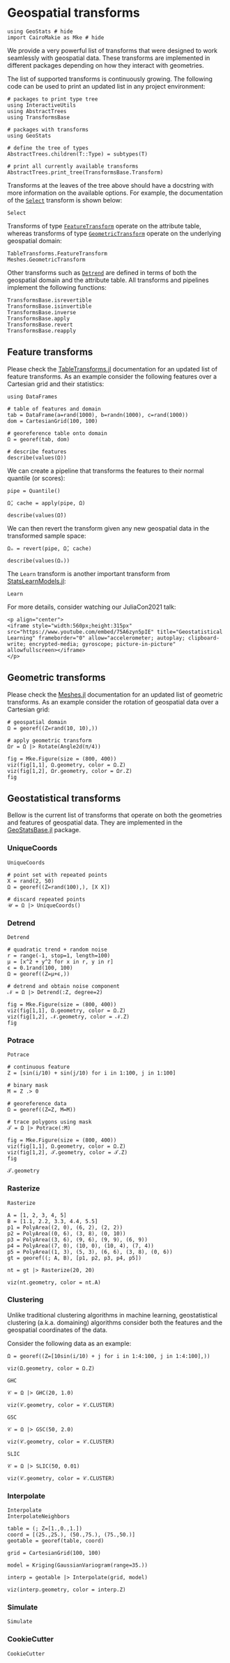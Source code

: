# Geospatial transforms

```@example transforms
using GeoStats # hide
import CairoMakie as Mke # hide
```

We provide a very powerful list of transforms that were designed to
work seamlessly with geospatial data. These transforms are implemented
in different packages depending on how they interact with geometries.

The list of supported transforms is continuously growing. The following
code can be used to print an updated list in any project environment:

```@example transforms
# packages to print type tree
using InteractiveUtils
using AbstractTrees
using TransformsBase

# packages with transforms
using GeoStats

# define the tree of types
AbstractTrees.children(T::Type) = subtypes(T)

# print all currently available transforms
AbstractTrees.print_tree(TransformsBase.Transform)
```

Transforms at the leaves of the tree above should have a docstring with
more information on the available options. For example, the documentation
of the [`Select`](@ref) transform is shown below:

```@docs
Select
```

Transforms of type [`FeatureTransform`](@ref) operate on the attribute table,
whereas transforms of type [`GeometricTransform`](@ref) operate on the underlying
geospatial domain:

```@docs
TableTransforms.FeatureTransform
Meshes.GeometricTransform
```

Other transforms such as [`Detrend`](@ref) are defined in terms of both
the geospatial domain and the attribute table. All transforms and pipelines
implement the following functions:

```@docs
TransformsBase.isrevertible
TransformsBase.isinvertible
TransformsBase.inverse
TransformsBase.apply
TransformsBase.revert
TransformsBase.reapply
```

## Feature transforms

Please check the [TableTransforms.jl](https://github.com/JuliaML/TableTransforms.jl)
documentation for an updated list of feature transforms.
As an example consider the following features over a 
Cartesian grid and their statistics:

```@example transforms
using DataFrames

# table of features and domain
tab = DataFrame(a=rand(1000), b=randn(1000), c=rand(1000))
dom = CartesianGrid(100, 100)

# georeference table onto domain
Ω = georef(tab, dom)

# describe features
describe(values(Ω))
```

We can create a pipeline that transforms the features
to their normal quantile (or scores):

```@example transforms
pipe = Quantile()

Ω̄, cache = apply(pipe, Ω)

describe(values(Ω̄))
```

We can then revert the transform given any new geospatial data in the
transformed sample space:

```@example transforms
Ωₒ = revert(pipe, Ω̄, cache)

describe(values(Ωₒ))
```

The `Learn` transform is another important transform from
[StatsLearnModels.jl](https://github.com/JuliaML/StatsLearnModels.jl):

```@docs
Learn
```

For more details, consider watching our JuliaCon2021 talk:

```@raw html
<p align="center">
<iframe style="width:560px;height:315px" src="https://www.youtube.com/embed/75A6zyn5pIE" title="Geostatistical Learning" frameborder="0" allow="accelerometer; autoplay; clipboard-write; encrypted-media; gyroscope; picture-in-picture" allowfullscreen></iframe>
</p>
```

## Geometric transforms

Please check the [Meshes.jl](https://github.com/JuliaGeometry/Meshes.jl)
documentation for an updated list of geometric transforms. As an example
consider the rotation of geospatial data over a Cartesian grid:

```@example transforms
# geospatial domain
Ω = georef((Z=rand(10, 10),))

# apply geometric transform
Ωr = Ω |> Rotate(Angle2d(π/4))

fig = Mke.Figure(size = (800, 400))
viz(fig[1,1], Ω.geometry, color = Ω.Z)
viz(fig[1,2], Ωr.geometry, color = Ωr.Z)
fig
```

## Geostatistical transforms

Bellow is the current list of transforms that operate on both the
geometries and features of geospatial data. They are implemented in the
[GeoStatsBase.jl](https://github.com/JuliaEarth/GeoStatsBase.jl) package.

### UniqueCoords

```@docs
UniqueCoords
```

```@example transforms
# point set with repeated points
X = rand(2, 50)
Ω = georef((Z=rand(100),), [X X])
```

```@example transforms
# discard repeated points
𝒰 = Ω |> UniqueCoords()
```

### Detrend

```@docs
Detrend
```

```@example transforms
# quadratic trend + random noise
r = range(-1, stop=1, length=100)
μ = [x^2 + y^2 for x in r, y in r]
ϵ = 0.1rand(100, 100)
Ω = georef((Z=μ+ϵ,))

# detrend and obtain noise component
𝒩 = Ω |> Detrend(:Z, degree=2)

fig = Mke.Figure(size = (800, 400))
viz(fig[1,1], Ω.geometry, color = Ω.Z)
viz(fig[1,2], 𝒩.geometry, color = 𝒩.Z)
fig
```

### Potrace

```@docs
Potrace
```

```@example transforms
# continuous feature
Z = [sin(i/10) + sin(j/10) for i in 1:100, j in 1:100]

# binary mask
M = Z .> 0

# georeference data
Ω = georef((Z=Z, M=M))

# trace polygons using mask
𝒯 = Ω |> Potrace(:M)

fig = Mke.Figure(size = (800, 400))
viz(fig[1,1], Ω.geometry, color = Ω.Z)
viz(fig[1,2], 𝒯.geometry, color = 𝒯.Z)
fig
```

```@example transforms
𝒯.geometry
```

### Rasterize

```@docs
Rasterize
```

```@example transforms
A = [1, 2, 3, 4, 5]
B = [1.1, 2.2, 3.3, 4.4, 5.5]
p1 = PolyArea((2, 0), (6, 2), (2, 2))
p2 = PolyArea((0, 6), (3, 8), (0, 10))
p3 = PolyArea((3, 6), (9, 6), (9, 9), (6, 9))
p4 = PolyArea((7, 0), (10, 0), (10, 4), (7, 4))
p5 = PolyArea((1, 3), (5, 3), (6, 6), (3, 8), (0, 6))
gt = georef((; A, B), [p1, p2, p3, p4, p5])

nt = gt |> Rasterize(20, 20)

viz(nt.geometry, color = nt.A)
```

### Clustering

Unlike traditional clustering algorithms in machine learning,
geostatistical clustering (a.k.a. domaining) algorithms consider
both the features and the geospatial coordinates of the data.

Consider the following data as an example:

```@example transforms
Ω = georef((Z=[10sin(i/10) + j for i in 1:4:100, j in 1:4:100],))

viz(Ω.geometry, color = Ω.Z)
```

```@docs
GHC
```

```@example transforms
𝒞 = Ω |> GHC(20, 1.0)

viz(𝒞.geometry, color = 𝒞.CLUSTER)
```

```@docs
GSC
```

```@example transforms
𝒞 = Ω |> GSC(50, 2.0)

viz(𝒞.geometry, color = 𝒞.CLUSTER)
```

```@docs
SLIC
```

```@example transforms
𝒞 = Ω |> SLIC(50, 0.01)

viz(𝒞.geometry, color = 𝒞.CLUSTER)
```

### Interpolate

```@docs
Interpolate
InterpolateNeighbors
```

```@example transforms
table = (; Z=[1.,0.,1.])
coord = [(25.,25.), (50.,75.), (75.,50.)]
geotable = georef(table, coord)

grid = CartesianGrid(100, 100)

model = Kriging(GaussianVariogram(range=35.))

interp = geotable |> Interpolate(grid, model)

viz(interp.geometry, color = interp.Z)
```

### Simulate

```@docs
Simulate
```

### CookieCutter

```@docs
CookieCutter
```
